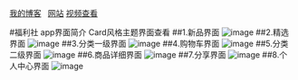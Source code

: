 
[我的博客](http://m.blog.csdn.net/blog/index?username=guzuoi)  
[网站](https://hubangmao.github.io/)
[视频查看](http://v.youku.com/v_show/id_XMTY5NTYxMzE0NA==.html?from=y1.7-2)

#福利社 app界面简介 Card风格主题界面查看
##1.新品界面
![image](https://github.com/hubangmao/FuLiCenter/blob/fulicenter/image/card_1.jpg)
##2.精选界面
![image](https://github.com/hubangmao/FuLiCenter/tree/fulicenter/image/card_2.jpg)
##3.分类一级界面
![image](https://github.com/hubangmao/FuLiCenter/tree/fulicenter/image/card_3.jpg)
##4.购物车界面
![image](https://github.com/hubangmao/FuLiCenter/tree/fulicenter/image/card_4.jpg)
##5.分类二级界面
![image](https://github.com/hubangmao/FuLiCenter/tree/fulicenter/image/card_5.jpg)
##6.商品详细界面
![image](https://github.com/hubangmao/FuLiCenter/tree/fulicenter/image/card_6.jpg)
##7.分享界面
![image](https://github.com/hubangmao/FuLiCenter/tree/fulicenter/image/card_7.jpg)
##8.个人中心界面
![image](https://github.com/hubangmao/FuLiCenter/tree/fulicenter/image/card_8.jpg)


